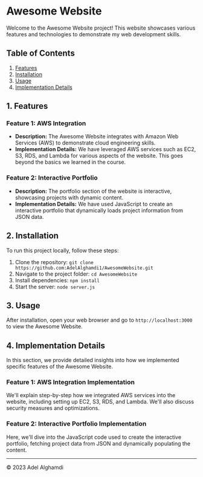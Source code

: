 # Awesome Website

Welcome to the Awesome Website project! This website showcases various features and technologies to demonstrate my web development skills.

## Table of Contents

1. [Features](#1-features)
2. [Installation](#2-installation)
3. [Usage](#3-usage)
4. [Implementation Details](#5-implementation-details)


## 1. Features

### Feature 1: AWS Integration

- **Description:** The Awesome Website integrates with Amazon Web Services (AWS) to demonstrate cloud engineering skills.
- **Implementation Details:** We have leveraged AWS services such as EC2, S3, RDS, and Lambda for various aspects of the website. This goes beyond the basics we learned in the course.

### Feature 2: Interactive Portfolio

- **Description:** The portfolio section of the website is interactive, showcasing projects with dynamic content.
- **Implementation Details:** We have used JavaScript to create an interactive portfolio that dynamically loads project information from JSON data.

## 2. Installation

To run this project locally, follow these steps:

1. Clone the repository: `git clone https://github.com:AdelAlghamdi1/AwesomeWebsite.git`
2. Navigate to the project folder: `cd AwesomeWebsite`
3. Install dependencies: `npm install`
4. Start the server: `node server.js`

## 3. Usage

After installation, open your web browser and go to `http://localhost:3000` to view the Awesome Website.


## 4. Implementation Details

In this section, we provide detailed insights into how we implemented specific features of the Awesome Website.

### Feature 1: AWS Integration Implementation

We'll explain step-by-step how we integrated AWS services into the website, including setting up EC2, S3, RDS, and Lambda. We'll also discuss security measures and optimizations.

### Feature 2: Interactive Portfolio Implementation

Here, we'll dive into the JavaScript code used to create the interactive portfolio, fetching project data from JSON and dynamically populating the content.


---

© 2023 Adel Alghamdi
